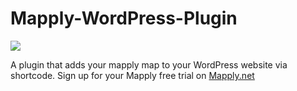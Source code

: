Mapply-WordPress-Plugin
=======================

<img src="http://mapply.net/img/logo.png" />

A plugin that adds your mapply map to your WordPress website via shortcode. Sign up for your Mapply free trial on <a href="http://mapply.net">Mapply.net</a>
